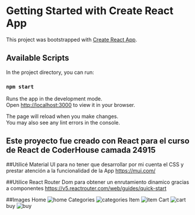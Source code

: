 # Getting Started with Create React App

This project was bootstrapped with [Create React App](https://github.com/facebook/create-react-app).

## Available Scripts

In the project directory, you can run:

### `npm start`

Runs the app in the development mode.\
Open [http://localhost:3000](http://localhost:3000) to view it in your browser.

The page will reload when you make changes.\
You may also see any lint errors in the console.

## Este proyecto fue creado con React para el curso de React de CoderHouse camada 24915

##Utilicé Material UI para no tener que desarrollar por mi cuenta el CSS y prestar atención a la funcionalidad de la App
https://mui.com/

##Utilice React Router Dom para obtener un enrutamiento dinamico gracias a componentes
https://v5.reactrouter.com/web/guides/quick-start

##Images
Home
![home](https://user-images.githubusercontent.com/81720672/158305084-23e0f49d-180c-438e-bdc9-4d5d9e70cc7b.PNG)
Categories
![categories](https://user-images.githubusercontent.com/81720672/158305118-73660ac4-59ea-4a64-bb48-1de5678a513b.PNG)
Item
![item](https://user-images.githubusercontent.com/81720672/158305193-d723d0a8-5589-41c1-99c4-a10564f86adf.PNG)
Cart
![cart](https://user-images.githubusercontent.com/81720672/158305154-79359ed5-fdc1-4f2a-8c50-fe69f11c3068.PNG)
buy
![buy](https://user-images.githubusercontent.com/81720672/158305230-78a78c96-3ae6-4a04-9c89-7490a6d9e62f.PNG)

